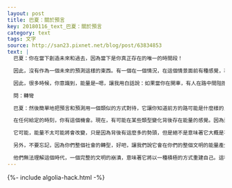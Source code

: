 ```yaml
---
layout: post
title: 巴夏：關於預言
key: 20180116_text_巴夏：關於預言
category: text
tags: 文字
source: http://san23.pixnet.net/blog/post/63834853
text: |
  巴夏：你在當下創造未來和過去，因為當下是你真正存在的唯一的時間段！

  因此，沒有作為一個未來的預測這樣的東西。有一個在一個情況，在這個情景面前有種感覺，幕後可能有一個高概率顯化，僅僅是因為這種感覺這麼說，現在大部分的能量是謊言。目前可能的顯化背後原因是大多數勢頭的移動方向，但這不是未來，這是一個可能的未來。但是，這種能量存在於現在。被感覺到的能量是現在的能量。這是現在可能的未來背後所含有能量的多少。你跟得上我嗎 ？

  因此，很多時候，你意識到，能量是⋯嗯，讓我用白話說：如果當你在開車，有人在路中間阻擋你說「你知道嗎？離你約三英里的道路上，有一個大的裂縫。我會建議你不要走那樣的路。或者，如果你這樣做你會陷進去。」現在，你會告訴我，你會繼續駕駛，進入裂縫，還是你選擇轉彎？

  問：轉彎

  巴夏：然後簡單地把預言和預測用一個類似的方式對待，它讓你知道前方的路可能是什麼樣的，什麼樣的狀況被建立，如果你繼續選擇在同一個方向，這很可能顯化。然而，因為你現在意識到，這是道路的狀況，你有機會走彎路來改變情形。因此，預言，許多次，在和它本身-簡單地，因為它現在已經被揭曉，會自動地使自己被淘汰。你能跟上嗎？

  在任何給定的時刻，你有這個機會。現在，有可能在某些類型變化背後存在能量的感覺。因為這些類型的轉變，也許不僅僅是單個人或兩個人，涉及到的也許是非常大量的社會大眾，那麼顯然轉變的背後有大量的能量，這就回到了之前正如你說的。

  它可能，能量不太可能將會改變，只是因為背後有這麼多的勢頭，但是絕不是意味著它大概是不可能改變形狀或形式。事實上，因為預測本身是現在被已知了，這使得它更容易會改變，如果，很大可能性的如果，如果這個文明不繼續相信自己是受害者，那麼也許它會知道它有能力把預言作為一個簡單的警告，和謹慎的做法去改變能量使他們能以一種積極的方式體驗轉變，而非破壞性的方式。

  另外，不要忘記，因為你們整個社會的轉型，好吧，讓我們說它會在你們的整個文明的能量產生非常大的波動，特殊的轉變已經能夠被很多個人相當長的一段時間感受到了：所謂的預言家和敏感的人。但也認識到這一點，在這個時代，他們預感到的，認為整個文明將在裂縫處完全破碎，這是他們唯一能理解的東西，把它用來解釋為破壞性的想法。

  他們無法理解這個時代，一個完整的文明的崩潰，意味著它將以一種積極的方式重建自己。這種巨大規模的東西，對他們而言只意味著災難，所以他們把他們的預感解釋為災難性的預測。
---
```


{%- include algolia-hack.html -%}
